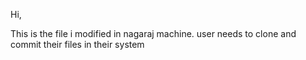 Hi, 

This is the file i modified in nagaraj machine.
user needs to clone and commit their files in their system
